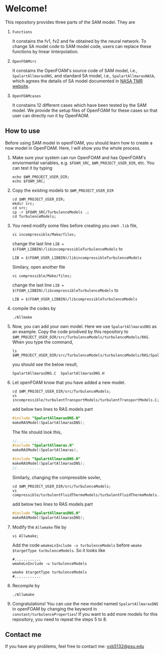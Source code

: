 # Welcome!

This repository provides three parts of the SAM model.
They are

1. `Functions`

    It constains the fv1, fv2 and fw obtained by the neural network.
    To change SA model code to SAM model code, users can replace these functions by linear iinterpolation.

2. `OpenFOAMsrc`

    It constains the OpenFOAM's source code of SAM model, i.e., `SpalartAllmarasDNS`, and standard SA model, i.e., `SpalartAllmarasNASA`, which agrees the details of SA model documented in [NASA TMR website](https://turbmodels.larc.nasa.gov/spalart.html).

3. `OpenFOAMcases`

    It constains 12 different cases which have been tested by the SAM model.
    We provide the setup files of OpenFOAM for these cases so that user can directly run it by OpenFAOM.

## How to use

Before using SAM model in openFOAM, you should learn how to create a now model in OpenFOAM.
Here, I will show you the whole process.

1. Make sure your system can run OpenFOAM and has OpenFOAM's enviormental variables, e.g. `$FOAM_SRC`, `$WM_PROJECT_USER_DIR`, etc.
You can test it by typing
  
   ```shell
   echo $WM_PROJECT_USER_DIR;
   echo $FOAM_SRC;
   ```
   

2. Copy the existing models to `$WM_PROJECT_USER_DIR`

   ```shell
   cd $WM_PROJECT_USER_DIR;
   mkdir src;
   cd src;
   cp -r $FOAM_SRC/TurbulenceModels .;
   cd TurbulenceModels;
   ```
   
3. You need modify some files before creating you own `.lib` file,
   ```shell
   vi incompressible/Make/files;
   ```
   change the last line `LIB = $(FOAM_LIBBIN)/libincompressibleTurbulenceModels` to
   ```shell
   LIB = $(FOAM_USER_LIBBIN)/libincompressibleTurbulenceModels
   ```
   Similary, open another file
   ```shell
   vi compressible/Make/files;
   ```
   change the last line `LIB = $(FOAM_LIBBIN)/libcompressibleTurbulenceModels` to
   ```shell
   LIB = $(FOAM_USER_LIBBIN)/libcompressibleTurbulenceModels
   ```

4. compile the codes by
   ```shell
   ./Allmake
   ``` 
   
5. Now, you can add your own model. Here we use `SpalartAllmarasDNS` as an example.
   Copy the code prodived by this repository to `$WM_PROJECT_USER_DIR/src/TurbulenceModels/turbulenceModels/RAS`.
   When you type the command,
   ```shell
   ls $WM_PROJECT_USER_DIR/src/TurbulenceModels/turbulenceModels/RAS/SpalartAllmarasDNS
   ``` 
   you should see the below result,
   ```shell
   SpalartAllmarasDNS.C  SpalartAllmarasDNS.H
   ``` 
   
6. Let openFOAM know that you have added a new model.
   ```shell
   cd $WM_PROJECT_USER_DIR/src/TurbulenceModels;
   vi incompressible/turbulentTransportModels/turbulentTransportModels.C;
   ``` 
   add below two lines to RAS models part
   ```cpp
   #include "SpalartAllmarasDNS.H"
   makeRASModel(SpalartAllmarasDNS);
   ``` 

   The file should look this,
   ```cpp
   //............ 
   #include "SpalartAllmaras.H"
   makeRASModel(SpalartAllmaras);
   
   #include "SpalartAllmarasDNS.H"
   makeRASModel(SpalartAllmarasDNS);
   //............
   ```
   
   Similarly, changing the compressible sovler,
   ```shell
   cd $WM_PROJECT_USER_DIR/src/TurbulenceModels;
   vi compressible/turbulentFluidThermoModels/turbulentFluidThermoModels.C;
   ```
   add below two lines to RAS models part
   ```cpp
   #include "SpalartAllmarasDNS.H"
   makeRASModel(SpalartAllmarasDNS);
   ```
   
7. Modify the `Allwmake` file by
   ```shell
   vi Allwmake;
   ```
   Add the code `wmakeLnInclude -u turbulenceModels` before `wmake $targetType turbulenceModels`.
   So it looks like
   ```shell
   #............
   wmakeLnInclude -u turbulenceModels
   
   wmake $targetType turbulenceModels
   #............
   ```

8. Recompile by 
   ```shell
   ./Allwmake
   ```
   
9. Congratulations! You can use the new model named `SpalartAllmarasDNS` in openFOAM by changing the keyword in `constant/turbulenceProperties`!
   If you want to add more models for this repository, you need to repeat the steps 5 to 8.

## Contact me

If you have any problems, feel free to contact me: yxb5132@psu.edu
